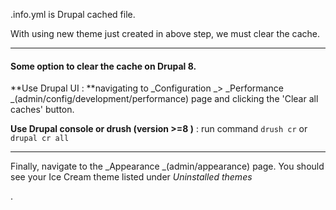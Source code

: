 .info.yml is Drupal cached file.

With using new theme just created in above step, we must clear the cache.

---

#### **Some option to clear the cache on Drupal 8.**

**Use Drupal UI : **navigating to _Configuration _&gt; _Performance _\(admin/config/development/performance\) page and clicking the 'Clear all caches' button.

**Use Drupal console or drush \(version &gt;=8 \)** : run command `drush cr` or `drupal cr all`

---

Finally, navigate to the _Appearance _\(admin/appearance\) page. You should see your Ice Cream theme listed under _Uninstalled themes_

.

